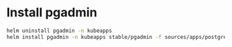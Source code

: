 # Install pgadmin
```bash
helm uninstall pgadmin -n kubeapps 
helm install pgadmin -n kubeapps stable/pgadmin -f sources/apps/postgresql/2.pgadmin-values.yaml 
```